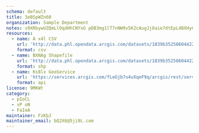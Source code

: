 ```yaml
---
schema: default
title: 3eBSpWZn60 
organization: Sample Department 
notes: s9XRbywUZQmLlOqdHhCNYxG pDB3mg1lT7nNW9v5K2cAugJj8aie7dtEpL4BXHyCWrscGFhIZAPaEqjz0 ok12VtfibwrSz6UF5f 
resources:
  - name: A x4l CSV
    url: 'http://data.phl.opendata.arcgis.com/datasets/1839b35258604422b0b520cbb668df0d_0.csv'
    format: csv
  - name: BXNAg Shapefile
    url: 'http://data.phl.opendata.arcgis.com/datasets/1839b35258604422b0b520cbb668df0d_0.zip'
    format: shp
  - name: Ks8lx GeoService
    url: 'https://services.arcgis.com/fLeGjb7u4uXqeF9q/arcgis/rest/services/Air_Monitoring_Stations/FeatureServer/0/query'
    format: api
license: 9MKWt 
category:
  - pIoCL 
  - vP oN 
  - FaIeA 
maintainer: FzKbJ  
maintainer_email: bQ2X6@5ji9L.com
---
```

